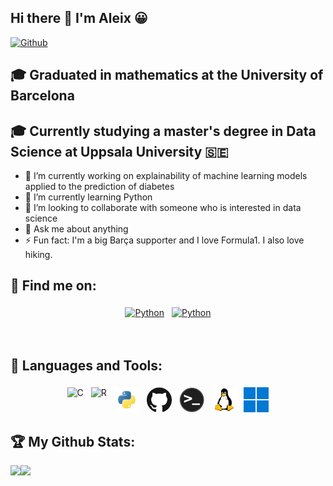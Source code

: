 ## Hi there 👋 I'm Aleix 😀
[![Github](https://img.shields.io/github/followers/aleixnieto?label=Followers&logo=Github)](https://github.com/CharalambosIoannou)

## 🎓 Graduated in mathematics at the University of Barcelona 
## 🎓 Currently studying a master's degree in Data Science at Uppsala University 🇸🇪


- 🔭 I’m currently working on explainability of machine learning models applied to the prediction of diabetes
- 🌱 I’m currently learning Python
- 👯 I’m looking to collaborate with someone who is interested in data science
- 💬 Ask me about anything
- ⚡ Fun fact: I'm a big Barça supporter and I love Formula1. I also love hiking.

## :email: Find me on:

<!--
[<img align="left" alt="aleixnieto | LinkedIn" width="40px" src="https://www.linkedin.com/in/aleixnieto/" />][linkedin]
[<img align="left" alt="aleixnieto | Mail" width="40px" src="https://cdn.jsdelivr.net/npm/simple-icons@v3/icons/gmail.svg" />][mail]
-->

<p align="center">
 <a href="https://www.linkedin.com/in/aleixnieto" target="_blank" rel="noopener noreferrer"> <img src="https://cdn.jsdelivr.net/npm/simple-icons@v3/icons/linkedin.svg" alt="Python" height="40" style="vertical-align:top; margin:4px"></a>
 <a href="mailto:aleixnieto@gmail.com"> <img src="https://cdn.jsdelivr.net/npm/simple-icons@v3/icons/gmail.svg" alt="Python" height="40" style="vertical-align:top; margin:4px"></a> 
 
</p>

<br />

## 🧰 Languages and Tools:
<p align="center">
 <img src="https://upload.wikimedia.org/wikipedia/commons/thumb/1/18/C_Programming_Language.svg/1853px-C_Programming_Language.svg.png" alt="C" height="40" style="vertical-align:top; margin:4px">
<img src="https://upload.wikimedia.org/wikipedia/commons/thumb/1/1b/R_logo.svg/1200px-R_logo.svg.png" alt="R" height="40" style="vertical-align:top; margin:4px">
 
 <img src="https://raw.githubusercontent.com/github/explore/80688e429a7d4ef2fca1e82350fe8e3517d3494d/topics/python/python.png" alt="Python" height="40" style="vertical-align:top; margin:4px">
 <img src="https://raw.githubusercontent.com/github/explore/78df643247d429f6cc873026c0622819ad797942/topics/github/github.png" alt="Github" height="40" style="vertical-align:top; margin:4px">
  <img src="https://raw.githubusercontent.com/github/explore/80688e429a7d4ef2fca1e82350fe8e3517d3494d/topics/terminal/terminal.png" alt="Terminal" height="40" style="vertical-align:top; margin:4px">
<img src="https://raw.githubusercontent.com/github/explore/80688e429a7d4ef2fca1e82350fe8e3517d3494d/topics/linux/linux.png" alt="Linux" height="40" style="vertical-align:top; margin:4px" alt="Windows" height="40" style="vertical-align:top; margin:4px">
<img src="https://raw.githubusercontent.com/github/explore/80688e429a7d4ef2fca1e82350fe8e3517d3494d/topics/windows/windows.png" alt="Windows" height="40" style="vertical-align:top; margin:4px">
 
## :trophy: My Github Stats:

<!--
![GitHub stats](https://readme-stats-cfgj2cxdy.vercel.app/api?username=aleixnieto&count_private=true&show_icons=true&theme=tokyonight)
![Top Langs](https://readme-stats-cfgj2cxdy.vercel.app/api/top-langs/?username=aleixnieto&hide=php&theme=tokyonight)
-->
<div> 
<a href="https://github-readme-stats.vercel.app/api?username=aleixnieto&theme=tokyonight">
  <img  align="left" src="https://github-readme-stats.vercel.app/api?username=aleixnieto&count_private=true&show_icons=true&theme=tokyonight" />
</a>
<a href="https://github-readme-stats.vercel.app/api/top-langs/?username=aleixnieto&hide=php&theme=tokyonight">
  <img align="left" src="https://github-readme-stats.vercel.app/api/top-langs/?username=aleixnieto&hide=php&theme=tokyonight" />
</a>
</div>

[website]: https://aleixnieto.github.io/
[linkedin]: https://linkedin.com/in/aleixnieto
[mail]: mailto:aleixnieto@gmail.com
